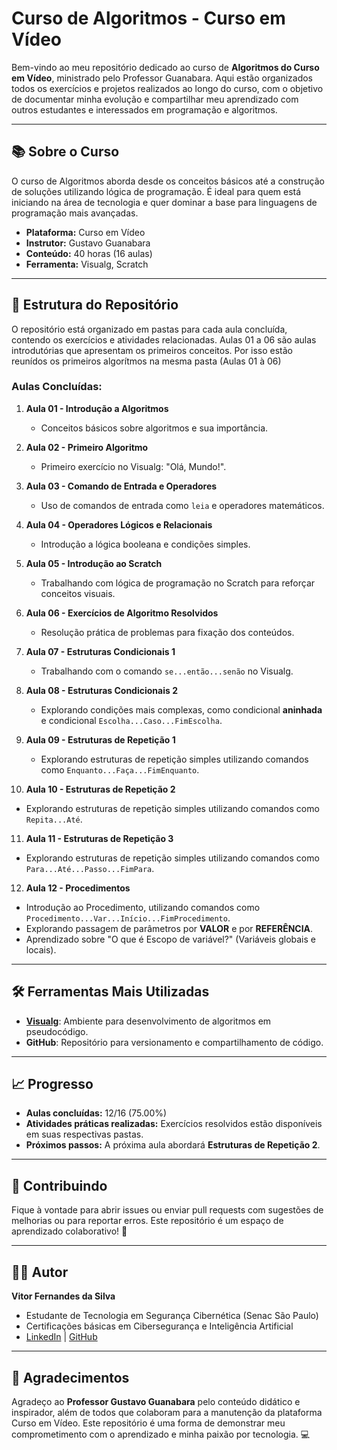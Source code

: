 # Curso de Algoritmos - Curso em Vídeo

Bem-vindo ao meu repositório dedicado ao curso de **Algoritmos do Curso em Vídeo**, ministrado pelo Professor Guanabara. Aqui estão organizados todos os exercícios e projetos realizados ao longo do curso, com o objetivo de documentar minha evolução e compartilhar meu aprendizado com outros estudantes e interessados em programação e algoritmos.

---

## 📚 **Sobre o Curso**
O curso de Algoritmos aborda desde os conceitos básicos até a construção de soluções utilizando lógica de programação. É ideal para quem está iniciando na área de tecnologia e quer dominar a base para linguagens de programação mais avançadas. 

- **Plataforma:** Curso em Vídeo
- **Instrutor:** Gustavo Guanabara
- **Conteúdo:** 40 horas (16 aulas)
- **Ferramenta:** Visualg, Scratch

---

## 📂 **Estrutura do Repositório**
O repositório está organizado em pastas para cada aula concluída, contendo os exercícios e atividades relacionadas.
Aulas 01 a 06 são aulas introdutórias que apresentam os primeiros conceitos. Por isso estão reunídos os primeiros algorítmos na mesma pasta (Aulas 01 à 06) 

### **Aulas Concluídas:**

1. **Aula 01 - Introdução a Algoritmos**  
   - Conceitos básicos sobre algoritmos e sua importância.

2. **Aula 02 - Primeiro Algoritmo**  
   - Primeiro exercício no Visualg: "Olá, Mundo!".

3. **Aula 03 - Comando de Entrada e Operadores**  
   - Uso de comandos de entrada como `leia` e operadores matemáticos.

4. **Aula 04 - Operadores Lógicos e Relacionais**  
   - Introdução a lógica booleana e condições simples.

5. **Aula 05 - Introdução ao Scratch**  
   - Trabalhando com lógica de programação no Scratch para reforçar conceitos visuais.

6. **Aula 06 - Exercícios de Algoritmo Resolvidos**  
   - Resolução prática de problemas para fixação dos conteúdos.

7. **Aula 07 - Estruturas Condicionais 1**  
   - Trabalhando com o comando `se...então...senão` no Visualg.

8. **Aula 08 - Estruturas Condicionais 2**  
   - Explorando condições mais complexas, como condicional **aninhada** e condicional `Escolha...Caso...FimEscolha`.
     
9. **Aula 09 - Estruturas de Repetição 1**  
   - Explorando estruturas de repetição simples utilizando comandos como `Enquanto...Faça...FimEnquanto`.
     
10. **Aula 10 - Estruturas de Repetição 2**  
   - Explorando estruturas de repetição simples utilizando comandos como `Repita...Até`. 

11. **Aula 11 - Estruturas de Repetição 3**  
   - Explorando estruturas de repetição simples utilizando comandos como `Para...Até...Passo...FimPara`.
     
12. **Aula 12 - Procedimentos**  
   - Introdução ao Procedimento, utilizando comandos como `Procedimento...Var...Início...FimProcedimento`. 
   - Explorando passagem de parâmetros por **VALOR** e por **REFERÊNCIA**.
   - Aprendizado sobre "O que é Escopo de variável?" (Variáveis globais e locais).   

---

## 🛠️ **Ferramentas Mais Utilizadas**
- **[Visualg](https://sourceforge.net/projects/visualg30/)**: Ambiente para desenvolvimento de algoritmos em pseudocódigo.
- **GitHub**: Repositório para versionamento e compartilhamento de código.

---

## 📈 **Progresso**
- **Aulas concluídas:** 12/16 (75.00%)
- **Atividades práticas realizadas:** Exercícios resolvidos estão disponíveis em suas respectivas pastas.
- **Próximos passos:** A próxima aula abordará **Estruturas de Repetição 2**.

---

## 🤝 **Contribuindo**
Fique à vontade para abrir issues ou enviar pull requests com sugestões de melhorias ou para reportar erros. 
Este repositório é um espaço de aprendizado colaborativo! 🚀

---

## 🧑‍💻 **Autor**
**Vitor Fernandes da Silva**  
- Estudante de Tecnologia em Segurança Cibernética (Senac São Paulo)
- Certificações básicas em Cibersegurança e Inteligência Artificial
- [LinkedIn](https://www.linkedin.com/in/vifernandescybersec/) | [GitHub](https://github.com/Vifernandestech)

---

## 🌟 **Agradecimentos**
Agradeço ao **Professor Gustavo Guanabara** pelo conteúdo didático e inspirador, além de todos que colaboram para a manutenção da plataforma Curso em Vídeo. Este repositório é uma forma de demonstrar meu comprometimento com o aprendizado e minha paixão por tecnologia. 💻
